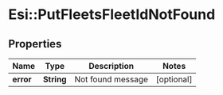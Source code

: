 # Esi::PutFleetsFleetIdNotFound

## Properties
Name | Type | Description | Notes
------------ | ------------- | ------------- | -------------
**error** | **String** | Not found message | [optional] 


